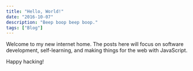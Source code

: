 ```yaml
---
title: "Hello, World!"
date: "2016-10-07"
description: "Beep boop beep boop."
tags: ["Blog"]
---
```


Welcome to my new internet home. The posts here will focus on software development, self-learning, and making things for the web with JavaScript.

Happy hacking!
